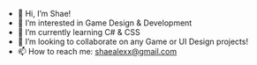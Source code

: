 - 👋 Hi, I’m Shae!
- 👀 I’m interested in Game Design & Development
- 🌱 I’m currently learning C# & CSS
- 💞️ I’m looking to collaborate on any Game or UI Design projects!
- 📫 How to reach me: shaealexx@gmail.com

<!---
shaealexx/shaealexx is a ✨ special ✨ repository because its `README.md` (this file) appears on your GitHub profile.
You can click the Preview link to take a look at your changes.
--->
